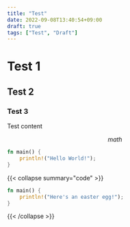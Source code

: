 ```yaml
---
title: "Test"
date: 2022-09-08T13:40:54+09:00
draft: true
tags: ["Test", "Draft"]
---
```


# Test 1

## Test 2

### Test 3

Test content

$$ math $$

```rust
fn main() {
    println!("Hello World!");
}
```

{{< collapse summary="code" >}}
```rust
fn main() {
    println!("Here's an easter egg!");
}
```
{{< /collapse >}}